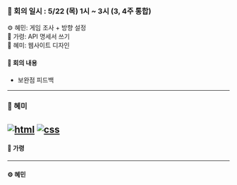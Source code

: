### 📝 회의 일시 : 5/22 (목) 1시 ~ 3시 (3, 4주 통합)

⚙️ 혜민: 게임 조사 + 방향 설정<br>
🔧 가령: API 명세서 쓰기<br>
🎨 혜미: 웹사이트 디자인 <br>

#### 👥 회의 내용 

- 보완점 피드백
---
### 🎨 혜미<br>
[![html](https://img.shields.io/badge/%20바로가기-28a745)](./Installation&Execution/README.md)
[![css](https://img.shields.io/badge/%20바로가기-28a745)](./Installation&Execution/README.md)
---
#### 🔧 가령 <br>




---

#### ⚙️ 혜민 <br>

